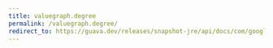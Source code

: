 ```yaml
---
title: valuegraph.degree
permalink: /valuegraph.degree/
redirect_to: https://guava.dev/releases/snapshot-jre/api/docs/com/google/common/graph/ValueGraph.html#degree-N-
---
```

